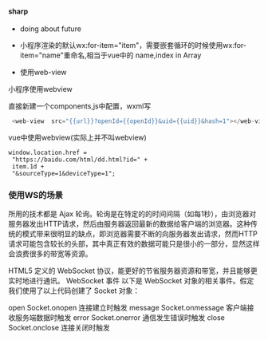 #### sharp 

* doing about future

* 小程序渲染的默认wx:for-item="item"，需要嵌套循环的时候使用wx:for-item="name"重命名,相当于vue中的 name,index in Array

* 使用web-view

小程序使用webview

直接新建一个components,js中配置，wxml写
```js
 <web-view  src="{{url}}?openId={{openId}}&uid={{uid}}&hash=1"></web-view>
 ```
 
 vue中使用webview(实际上并不叫webview)
 ```
 window.location.href =
  "https://baidu.com/html/dd.html?id=" +
  item.1d +
  "&sourceType=1&deviceType=1";
  ```
 
 ### 使用WS的场景
 所用的技术都是 Ajax 轮询。轮询是在特定的的时间间隔（如每1秒），由浏览器对服务器发出HTTP请求，然后由服务器返回最新的数据给客户端的浏览器。这种传统的模式带来很明显的缺点，即浏览器需要不断的向服务器发出请求，然而HTTP请求可能包含较长的头部，其中真正有效的数据可能只是很小的一部分，显然这样会浪费很多的带宽等资源。

HTML5 定义的 WebSocket 协议，能更好的节省服务器资源和带宽，并且能够更实时地进行通讯。
WebSocket 事件
以下是 WebSocket 对象的相关事件。假定我们使用了以上代码创建了 Socket 对象：

open	Socket.onopen	连接建立时触发
message	Socket.onmessage	客户端接收服务端数据时触发
error	Socket.onerror	通信发生错误时触发
close	Socket.onclose	连接关闭时触发
